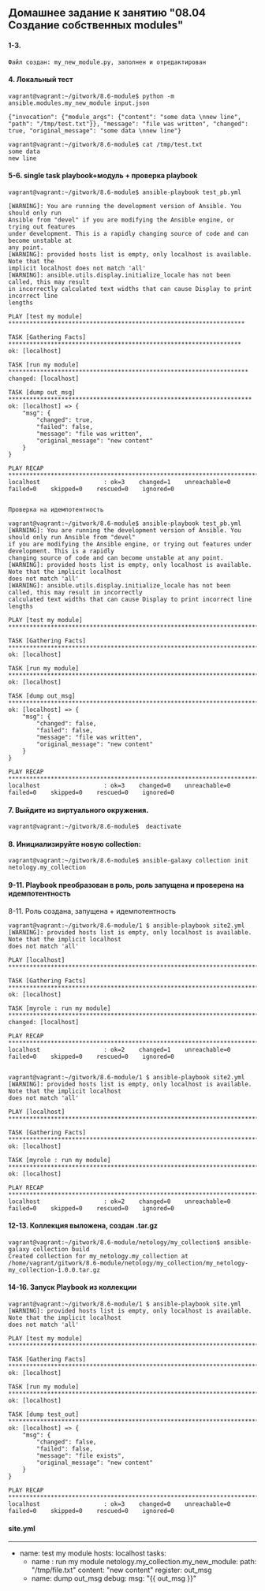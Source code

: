 ## Домашнее задание к занятию "08.04 Создание собственных modules"

#### 1-3. 
    Файл создан: my_new_module.py, заполнен и отредактирован

#### 4. Локальный тест

    vagrant@vagrant:~/gitwork/8.6-module$ python -m ansible.modules.my_new_module input.json
    
    {"invocation": {"module_args": {"content": "some data \nnew line", "path": "/tmp/test.txt"}}, "message": "file was written", "changed": true, "original_message": "some data \nnew line"}
    
    vagrant@vagrant:~/gitwork/8.6-module$ cat /tmp/test.txt
    some data 
    new line

#### 5-6. single task playbook+модуль + проверка  playbook

    vagrant@vagrant:~/gitwork/8.6-module$ ansible-playbook test_pb.yml
    
    [WARNING]: You are running the development version of Ansible. You should only run
    Ansible from "devel" if you are modifying the Ansible engine, or trying out features
    under development. This is a rapidly changing source of code and can become unstable at
    any point.
    [WARNING]: provided hosts list is empty, only localhost is available. Note that the
    implicit localhost does not match 'all'
    [WARNING]: ansible.utils.display.initialize_locale has not been called, this may result
    in incorrectly calculated text widths that can cause Display to print incorrect line
    lengths
    
    PLAY [test my module] *******************************************************************
    
    TASK [Gathering Facts] ******************************************************************
    ok: [localhost]
    
    TASK [run my module] ********************************************************************
    changed: [localhost]
    
    TASK [dump out_msg] *********************************************************************
    ok: [localhost] => {
        "msg": {
            "changed": true,
            "failed": false,
            "message": "file was written",
            "original_message": "new content"
        }
    }
    
    PLAY RECAP ******************************************************************************
    localhost                  : ok=3    changed=1    unreachable=0    failed=0    skipped=0    rescued=0    ignored=0


    Проверка на идемпотентность

    vagrant@vagrant:~/gitwork/8.6-module$ ansible-playbook test_pb.yml 
    [WARNING]: You are running the development version of Ansible. You should only run Ansible from "devel"
    if you are modifying the Ansible engine, or trying out features under development. This is a rapidly
    changing source of code and can become unstable at any point.
    [WARNING]: provided hosts list is empty, only localhost is available. Note that the implicit localhost
    does not match 'all'
    [WARNING]: ansible.utils.display.initialize_locale has not been called, this may result in incorrectly
    calculated text widths that can cause Display to print incorrect line lengths
    
    PLAY [test my module] **********************************************************************************
    
    TASK [Gathering Facts] *********************************************************************************
    ok: [localhost]
    
    TASK [run my module] ***********************************************************************************
    ok: [localhost]
    
    TASK [dump out_msg] ************************************************************************************
    ok: [localhost] => {
        "msg": {
            "changed": false,
            "failed": false,
            "message": "file was written",
            "original_message": "new content"
        }
    }
    
    PLAY RECAP *********************************************************************************************
    localhost                  : ok=3    changed=0    unreachable=0    failed=0    skipped=0    rescued=0    ignored=0   

#### 7. Выйдите из виртуального окружения.

    vagrant@vagrant:~/gitwork/8.6-module$  deactivate

#### 8. Инициализируйте новую collection:

    vagrant@vagrant:~/gitwork/8.6-module$ ansible-galaxy collection init netology.my_collection

#### 9-11. Playbook преобразован в роль, роль запущена и проверена на идемпотентность

8-11. Роль создана, запущена + идемпотентность

    vagrant@vagrant:~/gitwork/8.6-module/1 $ ansible-playbook site2.yml
    [WARNING]: provided hosts list is empty, only localhost is available. Note that the implicit localhost
    does not match 'all'
    
    PLAY [localhost] ***************************************************************************************
    
    TASK [Gathering Facts] *********************************************************************************
    ok: [localhost]
    
    TASK [myrole : run my module] **************************************************************************
    changed: [localhost]
    
    PLAY RECAP *********************************************************************************************
    localhost                  : ok=2    changed=1    unreachable=0    failed=0    skipped=0    rescued=0    ignored=0   
    
    
    vagrant@vagrant:~/gitwork/8.6-module/1 $ ansible-playbook site2.yml
    [WARNING]: provided hosts list is empty, only localhost is available. Note that the implicit localhost
    does not match 'all'
    
    PLAY [localhost] ***************************************************************************************
    
    TASK [Gathering Facts] *********************************************************************************
    ok: [localhost]
    
    TASK [myrole : run my module] **************************************************************************
    ok: [localhost]
    
    PLAY RECAP *********************************************************************************************
    localhost                  : ok=2    changed=0    unreachable=0    failed=0    skipped=0    rescued=0    ignored=0

#### 12-13. Коллекция выложена, cоздан .tar.gz

    vagrant@vagrant:~/gitwork/8.6-module/netology/my_collection$ ansible-galaxy collection build
    Created collection for my_netology.my_collection at /home/vagrant/gitwork/8.6-module/netology/my_collection/my_netology-my_collection-1.0.0.tar.gz

#### 14-16. Запуск Playbook из коллекции

    vagrant@vagrant:~/gitwork/8.6-module/1 $ ansible-playbook site.yml
    [WARNING]: provided hosts list is empty, only localhost is available. Note that the implicit localhost
    does not match 'all'
    
    PLAY [test my module] **********************************************************************************
    
    TASK [Gathering Facts] *********************************************************************************
    ok: [localhost]
    
    TASK [run my module] ***********************************************************************************
    ok: [localhost]
    
    TASK [dump test_out] ***********************************************************************************
    ok: [localhost] => {
        "msg": {
            "changed": false,
            "failed": false,
            "message": "file exists",
            "original_message": "new content"
        }
    }
    
    PLAY RECAP *********************************************************************************************
    localhost                  : ok=3    changed=0    unreachable=0    failed=0    skipped=0    rescued=0    ignored=0


#### site.yml

---
  - name: test my module
    hosts: localhost
    tasks:
    - name  : run my module
      netology.my_collection.my_new_module:
        path: "/tmp/file.txt"
        content: "new content"
      register: out_msg
    - name: dump out_msg
      debug:
        msg: "{{ out_msg }}"
